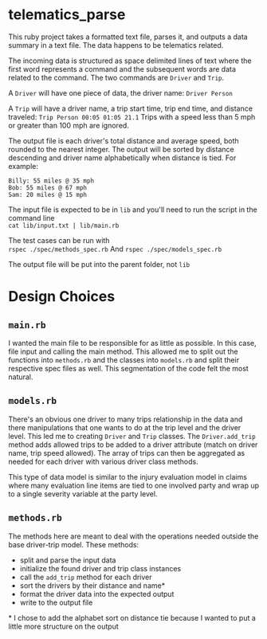 # telematics_parse

This ruby project takes a formatted text file, parses it, and outputs a data summary in a text file. The data happens to be telematics related.

The incoming data is structured as space delimited lines of text where the first word represents a command and the subsequent words are data related to the command. The two commands are ```Driver``` and ```Trip```.

A ```Driver``` will have one piece of data, the driver name: ```Driver Person```

A ```Trip``` will have a driver name, a trip start time, trip end time, and distance traveled: ```Trip Person 00:05 01:05 21.1```
Trips with a speed less than 5 mph or greater than 100 mph are ignored.

The output file is each driver's total distance and average speed, both rounded to the nearest integer. The output will be sorted by distance descending and driver name alphabetically when distance is tied. For example:

```
Billy: 55 miles @ 35 mph
Bob: 55 miles @ 67 mph
Sam: 20 miles @ 15 mph
```


The input file is expected to be in ``` lib ``` and you'll need to run the script in the command line \
``` cat lib/input.txt | lib/main.rb ```

The test cases can be run with \
``` rspec ./spec/methods_spec.rb ``` And ``` rspec ./spec/models_spec.rb ```

The output file will be put into the parent folder, not ```lib```

# Design Choices

## ```main.rb```

I wanted the main file to be responsible for as little as possible. In this case, file input and calling the main method. This allowed me to split out the functions into ```methods.rb``` and the classes into ```models.rb``` and split their respective spec files as well. This segmentation of the code felt the most natural.

## ```models.rb```

There's an obvious one driver to many trips relationship in the data and there manipulations that one wants to do at the trip level and the driver level. This led me to creating ```Driver``` and ```Trip``` classes. The ```Driver.add_trip``` method adds allowed trips to be added to a driver attribute (match on driver name, trip speed allowed). The array of trips can then be aggregated as needed for each driver with various driver class methods.

This type of data model is similar to the injury evaluation model in claims where many evaluation line items are tied to one involved party and wrap up to a single severity variable at the party level.

## ```methods.rb```
The methods here are meant to deal with the operations needed outside the base driver-trip model. These methods:
- split and parse the input data
- initialize the found driver and trip class instances
- call the ```add_trip``` method for each driver
- sort the drivers by their distance and name*
- format the driver data into the expected output
- write to the output file

\* I chose to add the alphabet sort on distance tie because I wanted to put a little more structure on the output
 
